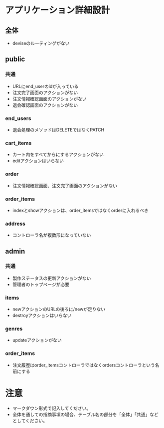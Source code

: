 # アプリケーション詳細設計
## 全体
- deviseのルーティングがない

## public
### 共通
- URLにend_userのidが入っている
- 注文完了画面のアクションがない
- 注文情報確認画面のアクションがない
- 退会確認画面のアクションがない

### end_users
- 退会処理のメソッドはDELETEではなくPATCH

### cart_items
- カート内をすべてからにするアクションがない
- editアクションはいらない

### order
- 注文情報確認画面、注文完了画面のアクションがない

### order_items
- indexとshowアクションは、order_itemsではなくorderに入れるべき

### address
- コントローラ名が複数形になっていない


## admin
### 共通
- 製作ステータスの更新アクションがない
- 管理者のトップページが必要

### items
- newアクションのURLの後ろに/newが足りない
- destroyアクションはいらない

### genres
- updateアクションがない

### order_items
- 注文履歴はorder_itemsコントローラではなくordersコントローラという名前にする


# 注意
* マークダウン形式で記入してください。
* 全体を通しての指摘事項の場合、テーブル名の部分を「全体」「共通」などとしてください。
